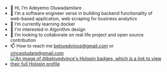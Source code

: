 - 👋 Hi, I’m Adeyemo Oluwadamilare
- 👀 I’m a software engineer verse in building backend functionality of web-based application, web scraping for business analytics
- 🌱 I’m currently learning docker
- 🌱 I'm interested in Algorithm design
- 💞️ I’m looking to collaborate on real life project and open source contribution
- 📫 How to reach me belovedvince@gmail.com or vinceoludare@gmail.com
- [![An image of @belovedvince's Holopin badges, which is a link to view their full Holopin profile](https://holopin.me/belovedvince)](https://holopin.io/@belovedvince)

<!---
Beloved-vince/Beloved-vince is a ✨ special ✨ repository because its `README.md` (this file) appears on your GitHub profile.
You can click the Preview link to take a look at your changes.
--->
